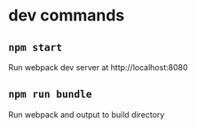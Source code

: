 # dev commands

## `npm start`

Run webpack dev server at http://localhost:8080

## `npm run bundle`

Run webpack and output to build directory
